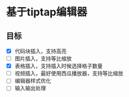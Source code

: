 # 基于tiptap编辑器

## 目标
- [x] 代码块插入，支持高亮
- [ ] 图片插入，支持等比缩放
- [x] 表格插入，支持插入时候选择格子数量
- [ ] 视频插入，最好使用西瓜播放器，支持等比缩放
- [ ] 编辑器样式优化
- [ ] 输入输出处理